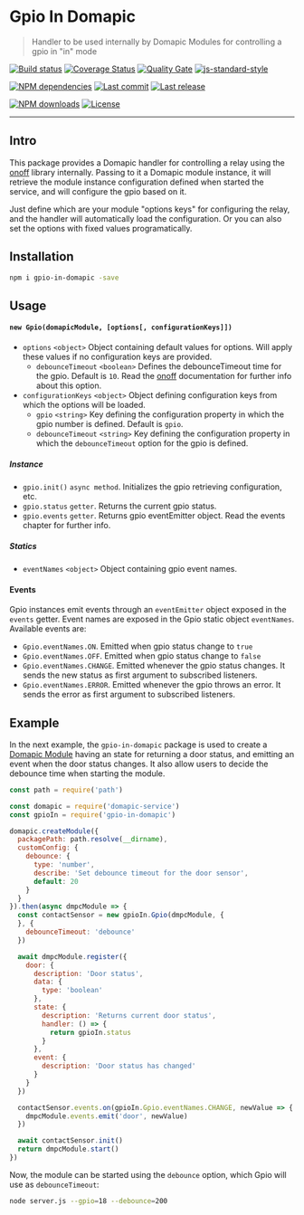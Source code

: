 # Gpio In Domapic

> Handler to be used internally by Domapic Modules for controlling a gpio in \"in\" mode

[![Build status][travisci-image]][travisci-url] [![Coverage Status][coveralls-image]][coveralls-url] [![Quality Gate][quality-gate-image]][quality-gate-url] [![js-standard-style][standard-image]][standard-url]

[![NPM dependencies][npm-dependencies-image]][npm-dependencies-url] [![Last commit][last-commit-image]][last-commit-url] [![Last release][release-image]][release-url]

[![NPM downloads][npm-downloads-image]][npm-downloads-url] [![License][license-image]][license-url]

---

## Intro

This package provides a Domapic handler for controlling a relay using the [onoff][onoff-url] library internally.  Passing to it a Domapic module instance, it will retrieve the module instance configuration defined when started the service, and will configure the gpio based on it.

Just define which are your module "options keys" for configuring the relay, and the handler will automatically load the configuration. Or you can also set the options with fixed values programatically.

## Installation

```bash
npm i gpio-in-domapic -save
```

## Usage

#### `new Gpio(domapicModule, [options[, configurationKeys]])`

* `options` `<object>` Object containing default values for options. Will apply these values if no configuration keys are provided.
  * `debounceTimeout` `<boolean>` Defines the debounceTimeout time for the gpio. Default is `10`. Read the [onoff][onoff-url] documentation for further info about this option.
* `configurationKeys` `<object>` Object defining configuration keys from which the options will be loaded.
  * `gpio` `<string>` Key defining the configuration property in which the gpio number is defined. Default is `gpio`.
  * `debounceTimeout` `<string>` Key defining the configuration property in which the `debounceTimeout` option for the gpio is defined.

##### Instance

* `gpio.init()` `async method`. Initializes the gpio retrieving configuration, etc.
* `gpio.status` `getter`. Returns the current gpio status.
* `gpio.events` `getter`. Returns gpio eventEmitter object. Read the events chapter for further info.

##### Statics
* `eventNames` `<object>` Object containing gpio event names.

#### Events

Gpio instances emit events through an `eventEmitter` object exposed in the `events` getter. Event names are exposed in the Gpio static object `eventNames`. Available events are:

* `Gpio.eventNames.ON`. Emitted when gpio status change to `true`
* `Gpio.eventNames.OFF`. Emitted when gpio status change to `false`
* `Gpio.eventNames.CHANGE`. Emitted whenever the gpio status changes. It sends the new status as first argument to subscribed listeners.
* `Gpio.eventNames.ERROR`. Emitted whenever the gpio throws an error. It sends the error as first argument to subscribed listeners.

## Example

In the next example, the `gpio-in-domapic` package is used to create a [Domapic Module][domapic-service-url] having an state for returning a door status, and emitting an event when the door status changes. It also allow users to decide the debounce time when starting the module.

```js
const path = require('path')

const domapic = require('domapic-service')
const gpioIn = require('gpio-in-domapic')

domapic.createModule({
  packagePath: path.resolve(__dirname),
  customConfig: {
    debounce: {
      type: 'number',
      describe: 'Set debounce timeout for the door sensor',
      default: 20
    }
  }
}).then(async dmpcModule => {
  const contactSensor = new gpioIn.Gpio(dmpcModule, {
  }, {
    debounceTimeout: 'debounce'
  })

  await dmpcModule.register({
    door: {
      description: 'Door status',
      data: {
        type: 'boolean'
      },
      state: {
        description: 'Returns current door status',
        handler: () => {
          return gpioIn.status
        }
      },
      event: {
        description: 'Door status has changed'
      }
    }
  })

  contactSensor.events.on(gpioIn.Gpio.eventNames.CHANGE, newValue => {
    dmpcModule.events.emit('door', newValue)
  })

  await contactSensor.init()
  return dmpcModule.start()
})
```

Now, the module can be started using the `debounce` option, which Gpio will use as `debounceTimeout`:

```bash
node server.js --gpio=18 --debounce=200
```

[coveralls-image]: https://coveralls.io/repos/github/javierbrea/gpio-in-domapic/badge.svg?branch=master
[coveralls-url]: https://coveralls.io/github/javierbrea/gpio-in-domapic
[travisci-image]: https://travis-ci.com/javierbrea/gpio-in-domapic.svg?branch=master
[travisci-url]: https://travis-ci.com/javierbrea/gpio-in-domapic
[last-commit-image]: https://img.shields.io/github/last-commit/javierbrea/gpio-in-domapic.svg
[last-commit-url]: https://github.com/javierbrea/gpio-in-domapic/commits
[license-image]: https://img.shields.io/npm/l/gpio-in-domapic.svg
[license-url]: https://github.com/javierbrea/gpio-in-domapic/blob/master/LICENSE
[npm-downloads-image]: https://img.shields.io/npm/dm/gpio-in-domapic.svg
[npm-downloads-url]: https://www.npmjs.com/package/gpio-in-domapic
[npm-dependencies-image]: https://img.shields.io/david/javierbrea/gpio-in-domapic.svg
[npm-dependencies-url]: https://david-dm.org/javierbrea/gpio-in-domapic
[quality-gate-image]: https://sonarcloud.io/api/project_badges/measure?project=gpio-in-domapic&metric=alert_status
[quality-gate-url]: https://sonarcloud.io/dashboard?id=gpio-in-domapic
[release-image]: https://img.shields.io/github/release-date/javierbrea/gpio-in-domapic.svg
[release-url]: https://github.com/javierbrea/gpio-in-domapic/releases
[standard-image]: https://img.shields.io/badge/code%20style-standard-brightgreen.svg
[standard-url]: http://standardjs.com/

[onoff-url]: https://www.npmjs.com/package/onoff
[domapic-service-url]: https://www.npmjs.com/package/domapic-service


